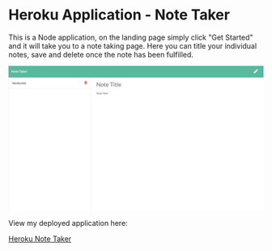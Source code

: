 # Heroku Application - Note Taker
This is a Node application, on the landing page simply click "Get Started" and it will take you to a note taking page. Here you can title your individual notes, save and delete once the note has been fulfilled.


<img src="Develop/images/appscreenshot.jpg" alt="Screenshot"/>




View my deployed application here:

<a href="https://tc-note-taker.herokuapp.com/">Heroku Note Taker</a>
 
